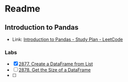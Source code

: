 # Readme

## Introduction to Pandas
- Link: [Introduction to Pandas - Study Plan - LeetCode](https://leetcode.com/studyplan/introduction-to-pandas/)


### Labs
- [x] [2877. Create a DataFrame from List](https://leetcode.com/problems/create-a-dataframe-from-list/)
- [ ] [2878. Get the Size of a DataFrame](https://leetcode.com/problems/get-the-size-of-a-dataframe/)
- [ ] 